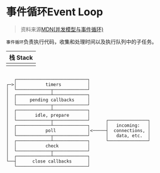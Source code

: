# 事件循环Event Loop

> 资料来源[MDN(并发模型与事件循环)](https://developer.mozilla.org/zh-CN/docs/Web/JavaScript/EventLoop)

``事件循环``负责执行代码，收集和处理时间以及执行队列中的子任务。

|栈 Stack| 
|--------| 
||       

<code>
   ┌───────────────────────────┐
┌─&gt;│           timers          │
│  └─────────────┬─────────────┘
│  ┌─────────────┴─────────────┐
│  │     pending callbacks     │
│  └─────────────┬─────────────┘
│  ┌─────────────┴─────────────┐
│  │       idle, prepare       │
│  └─────────────┬─────────────┘      ┌───────────────┐
│  ┌─────────────┴─────────────┐      │   incoming:   │
│  │           poll            │&lt;─────┤  connections, │
│  └─────────────┬─────────────┘      │   data, etc.  │
│  ┌─────────────┴─────────────┐      └───────────────┘
│  │           check           │
│  └─────────────┬─────────────┘
│  ┌─────────────┴─────────────┐
└──┤      close callbacks      │
   └───────────────────────────┘
</code>
